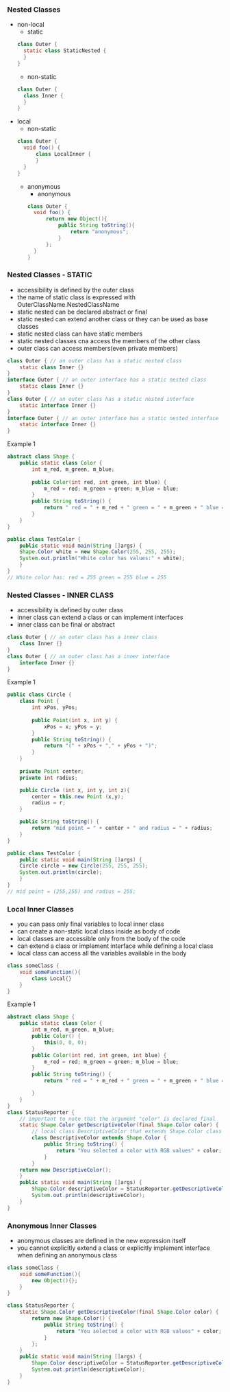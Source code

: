 ### Nested Classes ###
* non-local
    * static 
    ```java
    class Outer {
      static class StaticNested {
      }   
    }
    ```
    * non-static
    ```java
    class Outer {
      class Inner {
      }   
    }
    ```
* local 
    * non-static
    ```java
    class Outer {
      void foo() {
          class LocalInner {
          }
      }   
    }
    ```
    * anonymous
        * anonymous
        ```java
        class Outer {
          void foo() {
              return new Object(){
                  public String toString(){
                      return "anonymous";
                  }      
              };       
          }   
        }
        ```
      
### Nested Classes - STATIC ###
* accessibility is defined by the outer class
* the name of static class is expressed with OuterClassName.NestedClassName
* static nested can be declared abstract or final
* static nested can extend another class or they can be used as base classes
* static nested class can have static members
* static nested classes cna access the members of the other class
* outer class can access members(even private members)

```java
class Outer { // an outer class has a static nested class
    static class Inner {}
}
interface Outer { // an outer interface has a static nested class
    static class Inner {}
}
class Outer { // an outer class has a static nested interface
    static interface Inner {}
}
interface Outer { // an outer interface has a static nested interface
    static interface Inner {}
}
```
Example 1 
```java
abstract class Shape {
    public static class Color {
        int m_red, m_green, m_blue;
    
        public Color(int red, int green, int blue) {
            m_red = red; m_green = green; m_blue = blue;
        }
        public String toString() {
            return " red = " + m_red + " green = " + m_green + " blue = " + m_blue;
        }
    }
}

public class TestColor {
    public static void main(String []args) {
    Shape.Color white = new Shape.Color(255, 255, 255);
    System.out.println("White color has values:" + white);
    }
}
// White color has: red = 255 green = 255 blue = 255
```

### Nested Classes - INNER CLASS ###
* accessibility is defined by outer class
* inner class can extend a class or can implement interfaces
* inner class can be final or abstract
 
```java
class Outer { // an outer class has a inner class
    class Inner {}
}
class Outer { // an outer class has a inner interface
    interface Inner {}
}
```
Example 1 
```java
public class Circle {
    class Point {
        int xPos, yPos;
    
        public Point(int x, int y) {
            xPos = x; yPos = y;
        }
        public String toString() {
            return "(" + xPos + "," + yPos + ")";
        }
    }
    
    private Point center; 
    private int radius; 

    public Circle (int x, int y, int z){
        center = this.new Point (x,y);
        radius = r;
    }

    public String toString() {
        return "mid point = " + center + " and radius = " + radius;
    }   
}

public class TestColor {
    public static void main(String []args) {
    Circle circle = new Circle(255, 255, 255);
    System.out.println(circle);
    }
}
// mid point = (255,255) and radius = 255;
```

### Local Inner Classes ###
* you can pass only final variables to local inner class
* can create a non-static local class inside as body of code 
* local classes are accessible only from the body of the code 
* can extend a class or implement interface while defining a local class
* local class can access all the variables available in the body 
```java
class someClass { 
    void someFunction(){
        class Local{}
    }
}
```
Example 1 
```java
abstract class Shape {
    public static class Color {
        int m_red, m_green, m_blue;
        public Color() {
            this(0, 0, 0);
        }
        public Color(int red, int green, int blue) {
            m_red = red; m_green = green; m_blue = blue;
        }
        public String toString() {
            return " red = " + m_red + " green = " + m_green + " blue = " + m_blue;

        }
    }
}
class StatusReporter {
    // important to note that the argument "color" is declared final
    static Shape.Color getDescriptiveColor(final Shape.Color color) {
        // local class DescriptiveColor that extends Shape.Color class
        class DescriptiveColor extends Shape.Color {
            public String toString() {
                return "You selected a color with RGB values" + color;
            }
        }
    return new DescriptiveColor();
    }
    public static void main(String []args) {
        Shape.Color descriptiveColor = StatusReporter.getDescriptiveColor(new Shape.Color(0, 0, 0));
        System.out.println(descriptiveColor);
    }
}
```

### Anonymous Inner Classes ###
* anonymous classes are defined in the new expression itself
* you cannot explicitly extend a class or explicitly implement interface when defining an anonymous class 
```java
class someClass { 
    void someFunction(){
        new Object(){};
    }
}
```

```java
class StatusReporter {
    static Shape.Color getDescriptiveColor(final Shape.Color color) {
        return new Shape.Color() {
            public String toString() {
                return "You selected a color with RGB values" + color;
            }
        };
    }
    public static void main(String []args) {
        Shape.Color descriptiveColor = StatusReporter.getDescriptiveColor(new Shape.Color(0, 0, 0));
        System.out.println(descriptiveColor);
    }
}
```